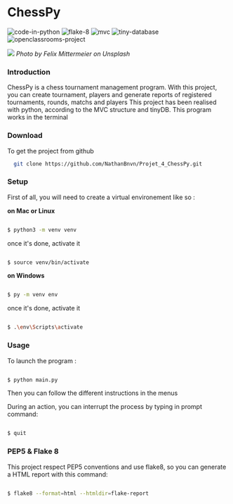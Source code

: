 # ChessPy
![code-in-python](https://img.shields.io/badge/Made%20with-Python-blue?style=for-the-badge&logo=python) ![flake-8](https://img.shields.io/badge/Styled%20with-Flake8-blueviolet?style=for-the-badge) ![mvc](https://img.shields.io/badge/MVC-Conception-black?style=for-the-badge) ![tiny-database](https://img.shields.io/badge/storing%20with-tinyDB-informational?style=for-the-badge)
![openclassrooms-project](https://user-images.githubusercontent.com/45998296/166692502-a22abdc0-e774-4ec6-8d7c-f86cb6e55825.svg)

![](https://images.unsplash.com/photo-1528819622765-d6bcf132f793?ixlib=rb-4.0.3&ixid=MnwxMjA3fDB8MHxwaG90by1wYWdlfHx8fGVufDB8fHx8&auto=format&fit=crop&w=2070&q=80)
_Photo by Felix Mittermeier on Unsplash_

### Introduction
ChessPy is a chess tournament management program. 
With this project, you can create tournament, players and generate reports of registered tournaments, rounds, matchs and players
This project has been realised with python, according to the MVC structure and tinyDB. 
This program works in the terminal


### Download

To get the project from github
```bash
  git clone https://github.com/NathanBnvn/Projet_4_ChessPy.git

```


### Setup

First of all, you will need to create a virtual environement like so :

**on Mac or Linux**

```sh

$ python3 -m venv venv

```

once it's done, activate it

```sh

$ source venv/bin/activate

```


**on Windows**

```sh

$ py -m venv env

```

once it's done, activate it

```sh

$ .\env\Scripts\activate

```


### Usage

To launch the program :

```sh

$ python main.py

```

Then you can follow the different instructions in the menus

During an action, you can interrupt the process by typing in prompt command: 

```sh

$ quit

```



### PEP5 & Flake 8

This project respect PEP5 conventions and use flake8, so you can generate a HTML report with this command:

```sh

$ flake8 --format=html --htmldir=flake-report

```